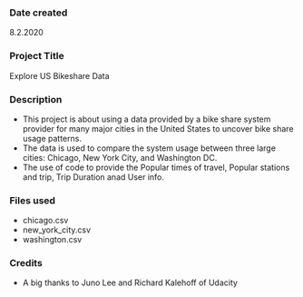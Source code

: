 ### Date created
8.2.2020

### Project Title
Explore US Bikeshare Data

### Description
* This project is about using a data provided by a bike share system provider for many major cities in the United States to uncover bike share usage patterns.
* The data is used to compare the system usage between three large cities: Chicago, New York City, and Washington DC.
* The use of code to provide the Popular times of travel, Popular stations and trip, Trip Duration anad User info.

### Files used
* chicago.csv
* new_york_city.csv
* washington.csv

### Credits
* A big thanks to Juno Lee and Richard Kalehoff of Udacity

